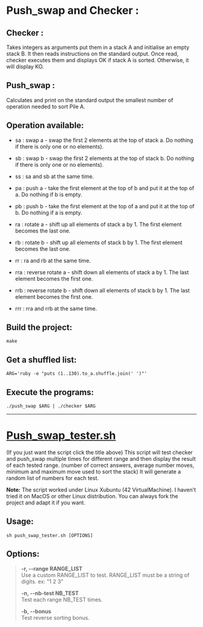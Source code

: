 # Push_swap and Checker :
 
## Checker :
    
Takes integers as arguments put them in a stack A and initialise an empty stack B. It then reads instructions on the standard output. Once read, checker executes them and displays OK if stack A is sorted. Otherwise, it will display KO.

## Push_swap :
    
Calculates and print on the standard output the smallest number of operation needed to sort Pile A.
    
## Operation available:
    
- sa : swap a - swap the first 2 elements at the top of stack a. Do nothing if there is only one or no elements).

- sb : swap b - swap the first 2 elements at the top of stack b. Do nothing if there is only one or no elements).

- ss : sa and sb at the same time.

- pa : push a - take the first element at the top of b and put it at the top of a. Do nothing if b is empty.

- pb : push b - take the first element at the top of a and put it at the top of b. Do nothing if a is empty.

- ra : rotate a - shift up all elements of stack a by 1. The first element becomes the last one.

- rb : rotate b - shift up all elements of stack b by 1. The first element becomes the last one.

- rr : ra and rb at the same time.

- rra : reverse rotate a - shift down all elements of stack a by 1. The last element becomes the first one.
    
- rrb : reverse rotate b - shift down all elements of stack b by 1. The last element becomes the first one.

- rrr : rra and rrb at the same time.

## Build the project:

`make`

## Get a shuffled list:

`ARG='ruby -e "puts (1..130).to_a.shuffle.join(' ')"'`

## Execute the programs:

`./push_swap $ARG | ./checker $ARG`

---

# [Push_swap_tester.sh](https://github.com/Nnevalti/push_swap_tester)

(If you just want the script click the title above)
This script will test checker and push_swap multiple times for different range and then display the result of each tested range. (number of correct answers, average number moves, minimum and maximum move used to sort the stack) It will generate a random list of numbers for each test.

**Note:** The script worked under Linux Xubuntu (42 VirtualMachine). I haven't tried it on MacOS or other Linux distribution. You can always fork the project and adapt it if you want.

## Usage:	
`sh push_swap_tester.sh [OPTIONS]`

## Options:

> **-r, --range RANGE_LIST** <br>
> Use a custom RANGE_LIST to test. RANGE_LIST must be a string of digits. ex: "1 2 3"
> 
> **-n, --nb-test NB_TEST** <br>
> Test each range NB_TEST times.
> 
> **-b, --bonus** <br>
>	Test reverse sorting bonus.
